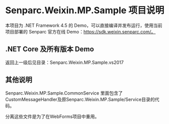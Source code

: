 # Senparc.Weixin.MP.Sample 项目说明

本项目为 .NET Framework 4.5 的 Demo，可以直接编译并发布运行，使用当前项目部署的 Senparc 官方在线 Demo：https://sdk.weixin.senparc.com/。

## .NET Core 及所有版本 Demo

返回上一级后见目录：Senparc.Weixin.MP.Sample.vs2017


## 其他说明

Senparc.Weixin.MP.Sample.CommonService 里面包含了CustomMessageHandler及原Senparc.Weixin.MP.Sample/Service目录的代码。

分离这些文件是为了在WebForms项目中重用。

